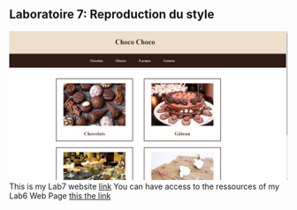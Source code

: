 ## Laboratoire 7: Reproduction du style 
 
![ScreenReproductionDuStyle](./img/README.png) 
This is my Lab7 website [link](https://migueljerome.github.io/lab7/) 
You can have access to the ressources of my Lab6 Web Page [this the link](https://github.com/MiguelJerome/lab7)  
 